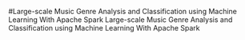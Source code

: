 #Large-scale Music Genre Analysis and Classification using Machine Learning With Apache Spark
Large-scale Music Genre Analysis and Classification using Machine Learning With Apache Spark
